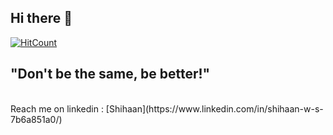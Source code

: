 ## Hi there 👋

[![HitCount](http://hits.dwyl.com/theneoterik/theneoterik.svg)](http://hits.dwyl.com/theneoterik/theneoterik)

<!--
**theneoterik/theneoterik** is a ✨ _special_ ✨ repository because its `README.md` (this file) appears on your GitHub profile.


                
-->
## "Don't be the same, be better!" ##

 <br>
Reach me on linkedin : [Shihaan](https://www.linkedin.com/in/shihaan-w-s-7b6a851a0/)

